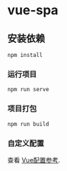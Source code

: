 # vue-spa

## 安装依赖
```
npm install
```

### 运行项目
```
npm run serve
```

### 项目打包
```
npm run build
```

### 自定义配置
查看 [Vue配置参考](https://cli.vuejs.org/config/).
